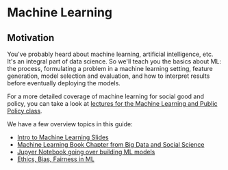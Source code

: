 # Machine Learning

## Motivation
You've probably heard about machine learning, artificial intelligence, etc. It's 
an integral part of data science. So we'll teach you the basics about ML: the 
process, formulating a problem in a machine learning setting, feature generation,
model selection and evaluation, and how to interpret results before eventually deploying the models. 

For a more detailed coverage of machine learning for social good and policy, you can take a look at [lectures for the Machine Learning and Public Policy class](https://github.com/dssg/MLforPublicPolicy). 

We have a few overview topics in this guide:
 - [Intro to Machine Learning Slides](machine-learning-overview.pdf)
 - [Machine Learning Book Chapter from Big Data and Social Science](mlchapter.pdf)
 - [Jupyer Notebook going over building ML models](machine_learning_clean.ipynb)
 - [Ethics, Bias, Fairness in ML](ethics-ML.pdf)

